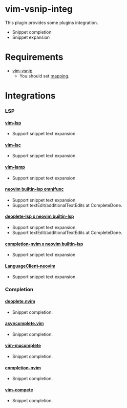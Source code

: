 # vim-vsnip-integ

This plugin provides some plugins integration.

- Snippet completion
- Snippet expansion


# Requirements

- [vim-vsnip](https://github.com/hrsh7th/vim-vsnip)
	- You should set [mapping](https://github.com/hrsh7th/vim-vsnip/blob/master/README.md#2-settingread).


# Integrations

### LSP

#### [vim-lsp](https://github.com/prabirshrestha/vim-lsp)
- Support snippet text expansion.

#### [vim-lsc](https://github.com/natebosch/vim-lsc)
- Support snippet text expansion.

#### [vim-lamp](https://github.com/hrsh7th/vim-lamp)
- Support snippet text expansion.

#### [neovim builtin-lsp omnifunc](https://github.com/neovim/neovim)
- Support snippet text expansion.
- Support textEdit/additionalTextEdits at CompleteDone.

#### [deoplete-lsp x neovim builtin-lsp](https://github.com/Shougo/deoplete-lsp)
- Support snippet text expansion.
- Support textEdit/additionalTextEdits at CompleteDone.

#### [completion-nvim x neovim builtin-lsp](https://github.com/haorenW1025/completion-nvim)
- Support snippet text expansion.

#### [LanguageClient-neovim](https://github.com/autozimu/LanguageClient-neovim)
- Support snippet text expansion.


### Completion

#### [deoplete.nvim](https://github.com/Shougo/deoplete.nvim)
- Snippet completion.

#### [asyncomplete.vim](https://github.com/prabirshrestha/asyncomplete.vim)
- Snippet completion.

#### [vim-mucomplete](https://github.com/lifepillar/vim-mucomplete)
- Snippet completion.

#### [completion-nvim](https://github.com/haorenW1025/completion-nvim)
- Snippet completion.

#### [vim-compete](https://github.com/hrsh7th/vim-compete)
- Snippet completion.

